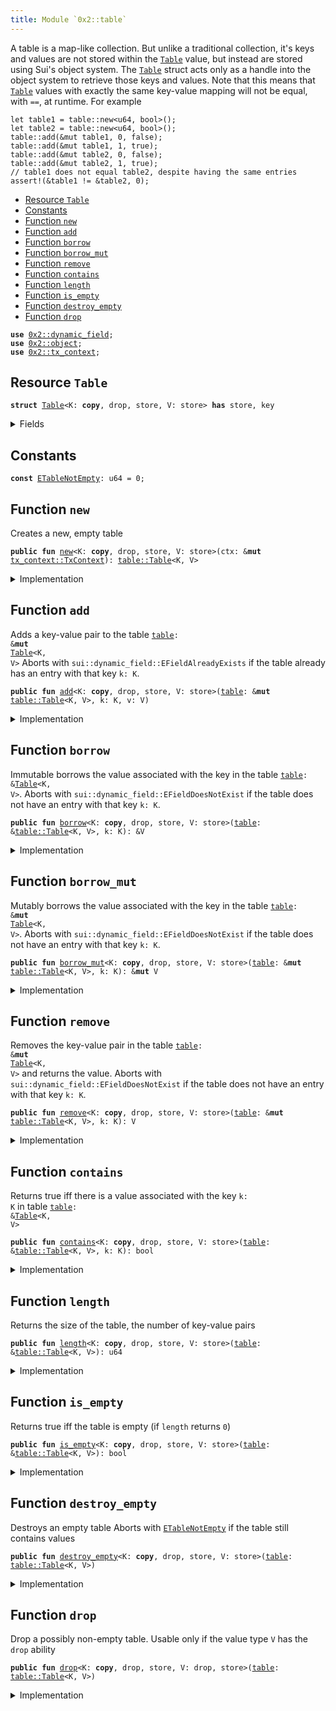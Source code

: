 ```yaml
---
title: Module `0x2::table`
---
```


A table is a map-like collection. But unlike a traditional collection, it's keys and values are
not stored within the <code><a href="../sui-framework/table.md#0x2_table_Table">Table</a></code> value, but instead are stored using Sui's object system. The
<code><a href="../sui-framework/table.md#0x2_table_Table">Table</a></code> struct acts only as a handle into the object system to retrieve those keys and values.
Note that this means that <code><a href="../sui-framework/table.md#0x2_table_Table">Table</a></code> values with exactly the same key-value mapping will not be
equal, with <code>==</code>, at runtime. For example
```
let table1 = table::new<u64, bool>();
let table2 = table::new<u64, bool>();
table::add(&mut table1, 0, false);
table::add(&mut table1, 1, true);
table::add(&mut table2, 0, false);
table::add(&mut table2, 1, true);
// table1 does not equal table2, despite having the same entries
assert!(&table1 != &table2, 0);
```


-  [Resource `Table`](#0x2_table_Table)
-  [Constants](#@Constants_0)
-  [Function `new`](#0x2_table_new)
-  [Function `add`](#0x2_table_add)
-  [Function `borrow`](#0x2_table_borrow)
-  [Function `borrow_mut`](#0x2_table_borrow_mut)
-  [Function `remove`](#0x2_table_remove)
-  [Function `contains`](#0x2_table_contains)
-  [Function `length`](#0x2_table_length)
-  [Function `is_empty`](#0x2_table_is_empty)
-  [Function `destroy_empty`](#0x2_table_destroy_empty)
-  [Function `drop`](#0x2_table_drop)


<pre><code><b>use</b> <a href="../sui-framework/dynamic_field.md#0x2_dynamic_field">0x2::dynamic_field</a>;
<b>use</b> <a href="../sui-framework/object.md#0x2_object">0x2::object</a>;
<b>use</b> <a href="../sui-framework/tx_context.md#0x2_tx_context">0x2::tx_context</a>;
</code></pre>



<a name="0x2_table_Table"></a>

## Resource `Table`



<pre><code><b>struct</b> <a href="../sui-framework/table.md#0x2_table_Table">Table</a>&lt;K: <b>copy</b>, drop, store, V: store&gt; <b>has</b> store, key
</code></pre>



<details>
<summary>Fields</summary>


<dl>
<dt>
<code>id: <a href="../sui-framework/object.md#0x2_object_UID">object::UID</a></code>
</dt>
<dd>
 the ID of this table
</dd>
<dt>
<code>size: u64</code>
</dt>
<dd>
 the number of key-value pairs in the table
</dd>
</dl>


</details>

<a name="@Constants_0"></a>

## Constants


<a name="0x2_table_ETableNotEmpty"></a>



<pre><code><b>const</b> <a href="../sui-framework/table.md#0x2_table_ETableNotEmpty">ETableNotEmpty</a>: u64 = 0;
</code></pre>



<a name="0x2_table_new"></a>

## Function `new`

Creates a new, empty table


<pre><code><b>public</b> <b>fun</b> <a href="../sui-framework/table.md#0x2_table_new">new</a>&lt;K: <b>copy</b>, drop, store, V: store&gt;(ctx: &<b>mut</b> <a href="../sui-framework/tx_context.md#0x2_tx_context_TxContext">tx_context::TxContext</a>): <a href="../sui-framework/table.md#0x2_table_Table">table::Table</a>&lt;K, V&gt;
</code></pre>



<details>
<summary>Implementation</summary>


<pre><code><b>public</b> <b>fun</b> <a href="../sui-framework/table.md#0x2_table_new">new</a>&lt;K: <b>copy</b> + drop + store, V: store&gt;(ctx: &<b>mut</b> TxContext): <a href="../sui-framework/table.md#0x2_table_Table">Table</a>&lt;K, V&gt; {
    <a href="../sui-framework/table.md#0x2_table_Table">Table</a> {
        id: <a href="../sui-framework/object.md#0x2_object_new">object::new</a>(ctx),
        size: 0,
    }
}
</code></pre>



</details>

<a name="0x2_table_add"></a>

## Function `add`

Adds a key-value pair to the table <code><a href="../sui-framework/table.md#0x2_table">table</a>: &<b>mut</b> <a href="../sui-framework/table.md#0x2_table_Table">Table</a>&lt;K, V&gt;</code>
Aborts with <code>sui::dynamic_field::EFieldAlreadyExists</code> if the table already has an entry with
that key <code>k: K</code>.


<pre><code><b>public</b> <b>fun</b> <a href="../sui-framework/table.md#0x2_table_add">add</a>&lt;K: <b>copy</b>, drop, store, V: store&gt;(<a href="../sui-framework/table.md#0x2_table">table</a>: &<b>mut</b> <a href="../sui-framework/table.md#0x2_table_Table">table::Table</a>&lt;K, V&gt;, k: K, v: V)
</code></pre>



<details>
<summary>Implementation</summary>


<pre><code><b>public</b> <b>fun</b> <a href="../sui-framework/table.md#0x2_table_add">add</a>&lt;K: <b>copy</b> + drop + store, V: store&gt;(<a href="../sui-framework/table.md#0x2_table">table</a>: &<b>mut</b> <a href="../sui-framework/table.md#0x2_table_Table">Table</a>&lt;K, V&gt;, k: K, v: V) {
    field::add(&<b>mut</b> <a href="../sui-framework/table.md#0x2_table">table</a>.id, k, v);
    <a href="../sui-framework/table.md#0x2_table">table</a>.size = <a href="../sui-framework/table.md#0x2_table">table</a>.size + 1;
}
</code></pre>



</details>

<a name="0x2_table_borrow"></a>

## Function `borrow`

Immutable borrows the value associated with the key in the table <code><a href="../sui-framework/table.md#0x2_table">table</a>: &<a href="../sui-framework/table.md#0x2_table_Table">Table</a>&lt;K, V&gt;</code>.
Aborts with <code>sui::dynamic_field::EFieldDoesNotExist</code> if the table does not have an entry with
that key <code>k: K</code>.


<pre><code><b>public</b> <b>fun</b> <a href="../sui-framework/table.md#0x2_table_borrow">borrow</a>&lt;K: <b>copy</b>, drop, store, V: store&gt;(<a href="../sui-framework/table.md#0x2_table">table</a>: &<a href="../sui-framework/table.md#0x2_table_Table">table::Table</a>&lt;K, V&gt;, k: K): &V
</code></pre>



<details>
<summary>Implementation</summary>


<pre><code><b>public</b> <b>fun</b> <a href="../sui-framework/table.md#0x2_table_borrow">borrow</a>&lt;K: <b>copy</b> + drop + store, V: store&gt;(<a href="../sui-framework/table.md#0x2_table">table</a>: &<a href="../sui-framework/table.md#0x2_table_Table">Table</a>&lt;K, V&gt;, k: K): &V {
    field::borrow(&<a href="../sui-framework/table.md#0x2_table">table</a>.id, k)
}
</code></pre>



</details>

<a name="0x2_table_borrow_mut"></a>

## Function `borrow_mut`

Mutably borrows the value associated with the key in the table <code><a href="../sui-framework/table.md#0x2_table">table</a>: &<b>mut</b> <a href="../sui-framework/table.md#0x2_table_Table">Table</a>&lt;K, V&gt;</code>.
Aborts with <code>sui::dynamic_field::EFieldDoesNotExist</code> if the table does not have an entry with
that key <code>k: K</code>.


<pre><code><b>public</b> <b>fun</b> <a href="../sui-framework/table.md#0x2_table_borrow_mut">borrow_mut</a>&lt;K: <b>copy</b>, drop, store, V: store&gt;(<a href="../sui-framework/table.md#0x2_table">table</a>: &<b>mut</b> <a href="../sui-framework/table.md#0x2_table_Table">table::Table</a>&lt;K, V&gt;, k: K): &<b>mut</b> V
</code></pre>



<details>
<summary>Implementation</summary>


<pre><code><b>public</b> <b>fun</b> <a href="../sui-framework/table.md#0x2_table_borrow_mut">borrow_mut</a>&lt;K: <b>copy</b> + drop + store, V: store&gt;(<a href="../sui-framework/table.md#0x2_table">table</a>: &<b>mut</b> <a href="../sui-framework/table.md#0x2_table_Table">Table</a>&lt;K, V&gt;, k: K): &<b>mut</b> V {
    field::borrow_mut(&<b>mut</b> <a href="../sui-framework/table.md#0x2_table">table</a>.id, k)
}
</code></pre>



</details>

<a name="0x2_table_remove"></a>

## Function `remove`

Removes the key-value pair in the table <code><a href="../sui-framework/table.md#0x2_table">table</a>: &<b>mut</b> <a href="../sui-framework/table.md#0x2_table_Table">Table</a>&lt;K, V&gt;</code> and returns the value.
Aborts with <code>sui::dynamic_field::EFieldDoesNotExist</code> if the table does not have an entry with
that key <code>k: K</code>.


<pre><code><b>public</b> <b>fun</b> <a href="../sui-framework/table.md#0x2_table_remove">remove</a>&lt;K: <b>copy</b>, drop, store, V: store&gt;(<a href="../sui-framework/table.md#0x2_table">table</a>: &<b>mut</b> <a href="../sui-framework/table.md#0x2_table_Table">table::Table</a>&lt;K, V&gt;, k: K): V
</code></pre>



<details>
<summary>Implementation</summary>


<pre><code><b>public</b> <b>fun</b> <a href="../sui-framework/table.md#0x2_table_remove">remove</a>&lt;K: <b>copy</b> + drop + store, V: store&gt;(<a href="../sui-framework/table.md#0x2_table">table</a>: &<b>mut</b> <a href="../sui-framework/table.md#0x2_table_Table">Table</a>&lt;K, V&gt;, k: K): V {
    <b>let</b> v = field::remove(&<b>mut</b> <a href="../sui-framework/table.md#0x2_table">table</a>.id, k);
    <a href="../sui-framework/table.md#0x2_table">table</a>.size = <a href="../sui-framework/table.md#0x2_table">table</a>.size - 1;
    v
}
</code></pre>



</details>

<a name="0x2_table_contains"></a>

## Function `contains`

Returns true iff there is a value associated with the key <code>k: K</code> in table <code><a href="../sui-framework/table.md#0x2_table">table</a>: &<a href="../sui-framework/table.md#0x2_table_Table">Table</a>&lt;K, V&gt;</code>


<pre><code><b>public</b> <b>fun</b> <a href="../sui-framework/table.md#0x2_table_contains">contains</a>&lt;K: <b>copy</b>, drop, store, V: store&gt;(<a href="../sui-framework/table.md#0x2_table">table</a>: &<a href="../sui-framework/table.md#0x2_table_Table">table::Table</a>&lt;K, V&gt;, k: K): bool
</code></pre>



<details>
<summary>Implementation</summary>


<pre><code><b>public</b> <b>fun</b> <a href="../sui-framework/table.md#0x2_table_contains">contains</a>&lt;K: <b>copy</b> + drop + store, V: store&gt;(<a href="../sui-framework/table.md#0x2_table">table</a>: &<a href="../sui-framework/table.md#0x2_table_Table">Table</a>&lt;K, V&gt;, k: K): bool {
    field::exists_with_type&lt;K, V&gt;(&<a href="../sui-framework/table.md#0x2_table">table</a>.id, k)
}
</code></pre>



</details>

<a name="0x2_table_length"></a>

## Function `length`

Returns the size of the table, the number of key-value pairs


<pre><code><b>public</b> <b>fun</b> <a href="../sui-framework/table.md#0x2_table_length">length</a>&lt;K: <b>copy</b>, drop, store, V: store&gt;(<a href="../sui-framework/table.md#0x2_table">table</a>: &<a href="../sui-framework/table.md#0x2_table_Table">table::Table</a>&lt;K, V&gt;): u64
</code></pre>



<details>
<summary>Implementation</summary>


<pre><code><b>public</b> <b>fun</b> <a href="../sui-framework/table.md#0x2_table_length">length</a>&lt;K: <b>copy</b> + drop + store, V: store&gt;(<a href="../sui-framework/table.md#0x2_table">table</a>: &<a href="../sui-framework/table.md#0x2_table_Table">Table</a>&lt;K, V&gt;): u64 {
    <a href="../sui-framework/table.md#0x2_table">table</a>.size
}
</code></pre>



</details>

<a name="0x2_table_is_empty"></a>

## Function `is_empty`

Returns true iff the table is empty (if <code>length</code> returns <code>0</code>)


<pre><code><b>public</b> <b>fun</b> <a href="../sui-framework/table.md#0x2_table_is_empty">is_empty</a>&lt;K: <b>copy</b>, drop, store, V: store&gt;(<a href="../sui-framework/table.md#0x2_table">table</a>: &<a href="../sui-framework/table.md#0x2_table_Table">table::Table</a>&lt;K, V&gt;): bool
</code></pre>



<details>
<summary>Implementation</summary>


<pre><code><b>public</b> <b>fun</b> <a href="../sui-framework/table.md#0x2_table_is_empty">is_empty</a>&lt;K: <b>copy</b> + drop + store, V: store&gt;(<a href="../sui-framework/table.md#0x2_table">table</a>: &<a href="../sui-framework/table.md#0x2_table_Table">Table</a>&lt;K, V&gt;): bool {
    <a href="../sui-framework/table.md#0x2_table">table</a>.size == 0
}
</code></pre>



</details>

<a name="0x2_table_destroy_empty"></a>

## Function `destroy_empty`

Destroys an empty table
Aborts with <code><a href="../sui-framework/table.md#0x2_table_ETableNotEmpty">ETableNotEmpty</a></code> if the table still contains values


<pre><code><b>public</b> <b>fun</b> <a href="../sui-framework/table.md#0x2_table_destroy_empty">destroy_empty</a>&lt;K: <b>copy</b>, drop, store, V: store&gt;(<a href="../sui-framework/table.md#0x2_table">table</a>: <a href="../sui-framework/table.md#0x2_table_Table">table::Table</a>&lt;K, V&gt;)
</code></pre>



<details>
<summary>Implementation</summary>


<pre><code><b>public</b> <b>fun</b> <a href="../sui-framework/table.md#0x2_table_destroy_empty">destroy_empty</a>&lt;K: <b>copy</b> + drop + store, V: store&gt;(<a href="../sui-framework/table.md#0x2_table">table</a>: <a href="../sui-framework/table.md#0x2_table_Table">Table</a>&lt;K, V&gt;) {
    <b>let</b> <a href="../sui-framework/table.md#0x2_table_Table">Table</a> { id, size } = <a href="../sui-framework/table.md#0x2_table">table</a>;
    <b>assert</b>!(size == 0, <a href="../sui-framework/table.md#0x2_table_ETableNotEmpty">ETableNotEmpty</a>);
    <a href="../sui-framework/object.md#0x2_object_delete">object::delete</a>(id)
}
</code></pre>



</details>

<a name="0x2_table_drop"></a>

## Function `drop`

Drop a possibly non-empty table.
Usable only if the value type <code>V</code> has the <code>drop</code> ability


<pre><code><b>public</b> <b>fun</b> <a href="../sui-framework/table.md#0x2_table_drop">drop</a>&lt;K: <b>copy</b>, drop, store, V: drop, store&gt;(<a href="../sui-framework/table.md#0x2_table">table</a>: <a href="../sui-framework/table.md#0x2_table_Table">table::Table</a>&lt;K, V&gt;)
</code></pre>



<details>
<summary>Implementation</summary>


<pre><code><b>public</b> <b>fun</b> <a href="../sui-framework/table.md#0x2_table_drop">drop</a>&lt;K: <b>copy</b> + drop + store, V: drop + store&gt;(<a href="../sui-framework/table.md#0x2_table">table</a>: <a href="../sui-framework/table.md#0x2_table_Table">Table</a>&lt;K, V&gt;) {
    <b>let</b> <a href="../sui-framework/table.md#0x2_table_Table">Table</a> { id, size: _ } = <a href="../sui-framework/table.md#0x2_table">table</a>;
    <a href="../sui-framework/object.md#0x2_object_delete">object::delete</a>(id)
}
</code></pre>



</details>
